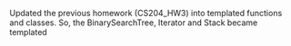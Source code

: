 Updated the previous homework (CS204_HW3) into templated functions and classes. So, the BinarySearchTree, Iterator and Stack became templated
